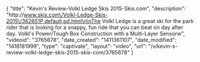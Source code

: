 {
    "title": "Kevin's Review-Volkl Ledge Skis 2015-Skis.com",
    "description": "http:\/\/www.skis.com\/Volkl-Ledge-Skis-2015\/362651P,default,pd.html\n\nThe Volkl Ledge is a great ski for the park rider that is looking for a snappy, fun ride that you can beat on day after day. Volkl's Power\/Tough Box Construction with a Multi-Layer Sensorw",
    "videoid": "3765678",
    "date_created": "1411361107",
    "date_modified": "1418181999",
    "type": "captivate",
    "layout": "video",
    "url": "\/v\/kevin-s-review-volkl-ledge-skis-2015-skis-com\/3765678"
}
